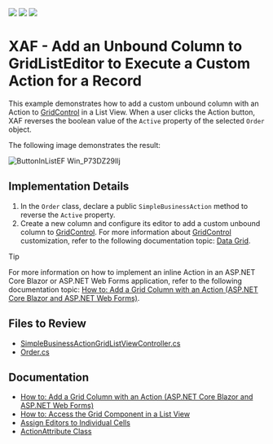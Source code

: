 <!-- default badges list -->
![](https://img.shields.io/endpoint?url=https://codecentral.devexpress.com/api/v1/VersionRange/128587407/22.2.6%2B)
[![](https://img.shields.io/badge/Open_in_DevExpress_Support_Center-FF7200?style=flat-square&logo=DevExpress&logoColor=white)](https://supportcenter.devexpress.com/ticket/details/E1748)
[![](https://img.shields.io/badge/📖_How_to_use_DevExpress_Examples-e9f6fc?style=flat-square)](https://docs.devexpress.com/GeneralInformation/403183)
<!-- default badges end -->

# XAF - Add an Unbound Column to GridListEditor to Execute a Custom Action for a Record

This example demonstrates how to add a custom unbound column with an Action to [GridControl](https://docs.devexpress.com/WindowsForms/DevExpress.XtraGrid.GridControl) in a List View. When a user clicks the Action button, XAF reverses the boolean value of the `Active` property of the selected `Order` object.

The following image demonstrates the result:

![ButtonInListEF Win_P73DZ29Ilj](https://github.com/DevExpress-Examples/XAF_how-to-add-an-unbound-column-to-gridlisteditor-to-execute-a-custom-action-for-a-record-e1748/assets/14300209/945f86b8-534f-4d02-aefa-56ad531f3249)

## Implementation Details

1. In the `Order` class, declare a public `SimpleBusinessAction` method to reverse the `Active` property.
2. Create a new column and configure its editor to add a custom unbound column to [GridControl](https://docs.devexpress.com/WindowsForms/DevExpress.XtraGrid.GridControl). For more information about [GridControl](https://docs.devexpress.com/WindowsForms/DevExpress.XtraGrid.GridControl) customization, refer to the following documentation topic: [Data Grid](https://docs.devexpress.com/WindowsForms/3455/controls-and-libraries/data-grid).

> [!TIP]
> For more information on how to implement an inline Action in an ASP.NET Core Blazor or ASP.NET Web Forms application, refer to the following documentation topic: [How to: Add a Grid Column with an Action (ASP.NET Core Blazor and ASP.NET Web Forms)](https://docs.devexpress.com/eXpressAppFramework/404559/ui-construction/controllers-and-actions/actions/how-to-add-a-grid-column-with-an-action).

## Files to Review

* [SimpleBusinessActionGridListViewController.cs](CS/EFCore/ButtonInListEF/ButtonInListEF.Win/Controllers/SimpleBusinessActionGridListViewController.cs) 
* [Order.cs](CS/EFCore/ButtonInListEF/ButtonInListEF.Module/BusinessObjects/Order.cs) 

## Documentation

* [How to: Add a Grid Column with an Action (ASP.NET Core Blazor and ASP.NET Web Forms)](https://docs.devexpress.com/eXpressAppFramework/404559/ui-construction/controllers-and-actions/actions/how-to-add-a-grid-column-with-an-action)
* [How to: Access the Grid Component in a List View](https://docs.devexpress.com/eXpressAppFramework/402154/ui-construction/list-editors/how-to-access-list-editor-control)
* [Assign Editors to Individual Cells](https://docs.devexpress.com/WindowsForms/5633/controls-and-libraries/tree-list/feature-center/data-editing/assigning-editors-to-individual-cells)
* [ActionAttribute Class](https://docs.devexpress.com/eXpressAppFramework/DevExpress.Persistent.Base.ActionAttribute)
